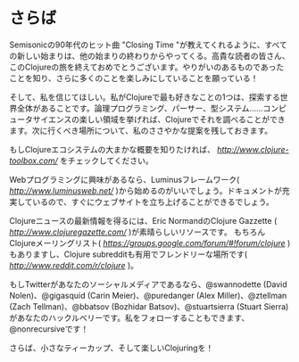 

# さらば

Semisonicの90年代のヒット曲 "Closing Time "が教えてくれるように、すべての新しい始まりは、他の始まりの終わりからやってくる。高貴な読者の皆さん、このClojureの旅を終えておめでとうございます。やりがいのあるものであったことを知り、さらに多くのことを楽しみにしていることを願っている！

そして、私を信じてほしい。私がClojureで最も好きなことの1つは、探索する世界全体があることです。論理プログラミング、パーサー、型システム......コンピュータサイエンスの楽しい領域を挙げれば、Clojureでそれを調べることができます。次に行くべき場所について、私のささやかな提案を残しておきます。

もしClojureエコシステムの大まかな概要を知りたければ、 *http://www.clojure-toolbox.com/* をチェックしてください。

Webプログラミングに興味があるなら、Luminusフレームワーク( *<http://www.luminusweb.net/>* )から始めるのがいいでしょう。ドキュメントが充実しているので、すぐにウェブサイトを立ち上げることができるでしょう。

Clojureニュースの最新情報を得るには、Eric NormandのClojure Gazzette ( *http://www.clojuregazette.com/* )が素晴らしいリソースです。 もちろんClojureメーリングリスト( *https://groups.google.com/forum/#!forum/clojure* )もありますし、Clojure subredditも有用でフレンドリーな場所です( *http://www.reddit.com/r/clojure* )。

もしTwitterがあなたのソーシャルメディアであるなら、\@swannodette (David Nolen)、\@gigasquid (Carin Meier)、\@puredanger (Alex Miller)、\@ztellman (Zach Tellman)、\@bbatsov (Bozhidar Batsov)、\@stuartsierra (Stuart Sierra)があなたのハックルベリーです。私をフォローすることもできます、 \@nonrecursiveです！

さらば、小さなティーカップ、そして楽しいClojuringを！


